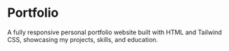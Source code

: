 # Portfolio
 A fully responsive personal portfolio website built with HTML and Tailwind CSS, showcasing my projects, skills, and education.
